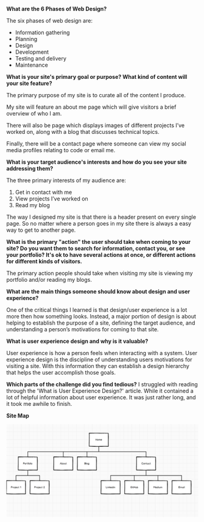 **What are the 6 Phases of Web Design?**

The six phases of web design are:
- Information gathering
- Planning
- Design
- Development
- Testing and delivery
- Maintenance

**What is your site's primary goal or purpose? What kind of content will your site feature?**

The primary purpose of my site is to curate all of the content I produce.

My site will feature an about me page which will give visitors a brief overview of who I am.

There will also be page which displays images of different projects I’ve worked on, along with a blog that discusses technical topics.

Finally, there will be a contact page where someone can view my social media profiles relating to code or email me.

**What is your target audience's interests and how do you see your site addressing them?**

The three primary interests of my audience are:

1. Get in contact with me
2. View projects I’ve worked on
3. Read my blog

The way I designed my site is that there is a header present on every single page. So no matter where a person goes in my site there is always a easy way to get to another page.

**What is the primary "action" the user should take when coming to your site? Do you want them to search for information, contact you, or see your portfolio? It's ok to have several actions at once, or different actions for different kinds of visitors.**

The primary action people should take when visiting my site is viewing my portfolio and/or reading my blogs.

**What are the main things someone should know about design and user experience?**

One of the critical things I learned is that design/user experience is a lot more then how something looks. Instead, a major portion of design is about helping to establish the purpose of a site, defining the target audience, and understanding a person’s motivations for coming to that site.

**What is user experience design and why is it valuable?**

User experience is how a person feels when interacting with a system. User experience design is the discipline of understanding users motivations for visiting a site. With this information they can establish a design hierarchy that helps the user accomplish those goals.

**Which parts of the challenge did you find tedious?**
I struggled with reading through the 'What is User Experience Design?' article. While it contained a lot of helpful information about user experience. It was just rather long, and it took me awhile to finish.

**Site Map**

![Alt Site Map](imgs/site-map.png)